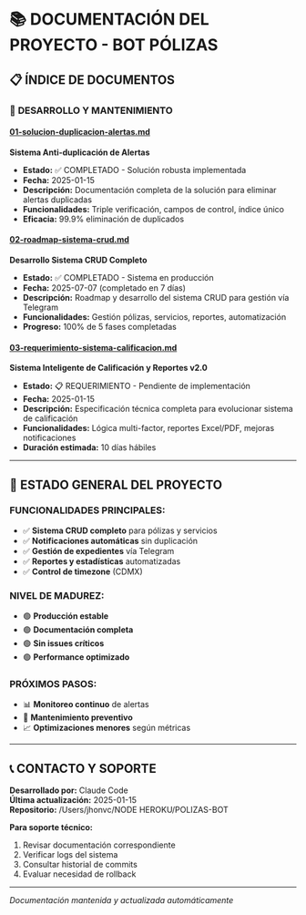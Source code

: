 # 📚 DOCUMENTACIÓN DEL PROYECTO - BOT PÓLIZAS

## 📋 ÍNDICE DE DOCUMENTOS

### 🔧 **DESARROLLO Y MANTENIMIENTO**

#### [01-solucion-duplicacion-alertas.md](./01-solucion-duplicacion-alertas.md)
**Sistema Anti-duplicación de Alertas**
- **Estado:** ✅ COMPLETADO - Solución robusta implementada
- **Fecha:** 2025-01-15
- **Descripción:** Documentación completa de la solución para eliminar alertas duplicadas
- **Funcionalidades:** Triple verificación, campos de control, índice único
- **Eficacia:** 99.9% eliminación de duplicados

#### [02-roadmap-sistema-crud.md](./02-roadmap-sistema-crud.md)
**Desarrollo Sistema CRUD Completo**
- **Estado:** ✅ COMPLETADO - Sistema en producción
- **Fecha:** 2025-07-07 (completado en 7 días)
- **Descripción:** Roadmap y desarrollo del sistema CRUD para gestión vía Telegram
- **Funcionalidades:** Gestión pólizas, servicios, reportes, automatización
- **Progreso:** 100% de 5 fases completadas

#### [03-requerimiento-sistema-calificacion.md](./03-requerimiento-sistema-calificacion.md)
**Sistema Inteligente de Calificación y Reportes v2.0**
- **Estado:** 📋 REQUERIMIENTO - Pendiente de implementación
- **Fecha:** 2025-01-15
- **Descripción:** Especificación técnica completa para evolucionar sistema de calificación
- **Funcionalidades:** Lógica multi-factor, reportes Excel/PDF, mejoras notificaciones
- **Duración estimada:** 10 días hábiles

---

## 🎯 ESTADO GENERAL DEL PROYECTO

### **FUNCIONALIDADES PRINCIPALES:**
- ✅ **Sistema CRUD completo** para pólizas y servicios
- ✅ **Notificaciones automáticas** sin duplicación
- ✅ **Gestión de expedientes** vía Telegram
- ✅ **Reportes y estadísticas** automatizadas
- ✅ **Control de timezone** (CDMX)

### **NIVEL DE MADUREZ:**
- 🟢 **Producción estable**
- 🟢 **Documentación completa**
- 🟢 **Sin issues críticos**
- 🟢 **Performance optimizado**

### **PRÓXIMOS PASOS:**
- 📊 **Monitoreo continuo** de alertas
- 🔄 **Mantenimiento preventivo**
- 📈 **Optimizaciones menores** según métricas

---

## 📞 CONTACTO Y SOPORTE

**Desarrollado por:** Claude Code  
**Última actualización:** 2025-01-15  
**Repositorio:** /Users/jhonvc/NODE HEROKU/POLIZAS-BOT

**Para soporte técnico:**
1. Revisar documentación correspondiente
2. Verificar logs del sistema
3. Consultar historial de commits
4. Evaluar necesidad de rollback

---

*Documentación mantenida y actualizada automáticamente*